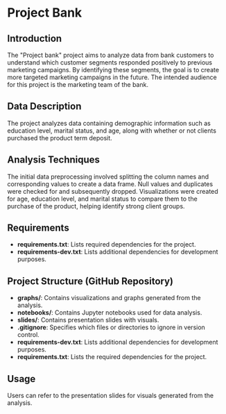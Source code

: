 # Project Bank

## Introduction

The "Project bank" project aims to analyze data from bank customers to understand which customer segments responded positively to previous marketing campaigns. By identifying these segments, the goal is to create more targeted marketing campaigns in the future. The intended audience for this project is the marketing team of the bank.

## Data Description

The project analyzes data containing demographic information such as education level, marital status, and age, along with whether or not clients purchased the product term deposit.

## Analysis Techniques

The initial data preprocessing involved splitting the column names and corresponding values to create a data frame. Null values and duplicates were checked for and subsequently dropped. Visualizations were created for age, education level, and marital status to compare them to the purchase of the product, helping identify strong client groups.

## Requirements

- **requirements.txt**: Lists required dependencies for the project.
- **requirements-dev.txt**: Lists additional dependencies for development purposes.

## Project Structure (GitHub Repository)

- **graphs/**: Contains visualizations and graphs generated from the analysis.
- **notebooks/**: Contains Jupyter notebooks used for data analysis.
- **slides/**: Contains presentation slides with visuals.
- **.gitignore**: Specifies which files or directories to ignore in version control.
- **requirements-dev.txt**: Lists additional dependencies for development purposes.
- **requirements.txt**: Lists the required dependencies for the project.

## Usage

Users can refer to the presentation slides for visuals generated from the analysis.
